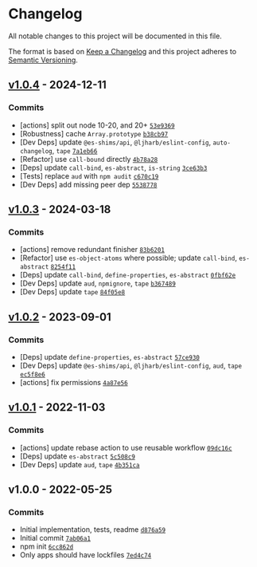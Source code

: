 # Changelog

All notable changes to this project will be documented in this file.

The format is based on [Keep a Changelog](https://keepachangelog.com/en/1.0.0/)
and this project adheres to [Semantic Versioning](https://semver.org/spec/v2.0.0.html).

## [v1.0.4](https://github.com/es-shims/Array.prototype.join/compare/v1.0.3...v1.0.4) - 2024-12-11

### Commits

- [actions] split out node 10-20, and 20+ [`53e9369`](https://github.com/es-shims/Array.prototype.join/commit/53e9369c8029dc3a9e863ae5479fe0c74be3f9c7)
- [Robustness] cache `Array.prototype` [`b38cb97`](https://github.com/es-shims/Array.prototype.join/commit/b38cb977be69589dcb8ebc12220e22af2f2dc635)
- [Dev Deps] update `@es-shims/api`, `@ljharb/eslint-config`, `auto-changelog`, `tape` [`7a1eb66`](https://github.com/es-shims/Array.prototype.join/commit/7a1eb66671bbd34a592d6596edf1f1f2103e897c)
- [Refactor] use `call-bound` directly [`4b78a28`](https://github.com/es-shims/Array.prototype.join/commit/4b78a2826fb21202d8397a26a3cc15441e61e11f)
- [Deps] update `call-bind`, `es-abstract`, `is-string` [`3ce63b3`](https://github.com/es-shims/Array.prototype.join/commit/3ce63b332c58f8885f97dd84e649c29aea62bad2)
- [Tests] replace `aud` with `npm audit` [`c670c19`](https://github.com/es-shims/Array.prototype.join/commit/c670c19e623ee2fe9264c667ac8f3b8303aac59d)
- [Dev Deps] add missing peer dep [`5538778`](https://github.com/es-shims/Array.prototype.join/commit/5538778e2681215418350b1f65bfbd99a1f27911)

## [v1.0.3](https://github.com/es-shims/Array.prototype.join/compare/v1.0.2...v1.0.3) - 2024-03-18

### Commits

- [actions] remove redundant finisher [`83b6201`](https://github.com/es-shims/Array.prototype.join/commit/83b62013a6f439f263309a86dbe7ac3f926aed4c)
- [Refactor] use `es-object-atoms` where possible; update `call-bind`, `es-abstract` [`8254f11`](https://github.com/es-shims/Array.prototype.join/commit/8254f1101becd129576d2717c8eaa53554f8ca83)
- [Deps] update `call-bind`, `define-properties`, `es-abstract` [`0fbf62e`](https://github.com/es-shims/Array.prototype.join/commit/0fbf62e8f381ac77d9387df4cc8a3dcdb648fa57)
- [Dev Deps] update `aud`, `npmignore`, `tape` [`b367489`](https://github.com/es-shims/Array.prototype.join/commit/b3674899f06b4534f9d174b66056e9b568eea113)
- [Dev Deps] update `tape` [`84f05e8`](https://github.com/es-shims/Array.prototype.join/commit/84f05e8a82193388c0b1a12c0fc9a522027e7641)

## [v1.0.2](https://github.com/es-shims/Array.prototype.join/compare/v1.0.1...v1.0.2) - 2023-09-01

### Commits

- [Deps] update `define-properties`, `es-abstract` [`57ce930`](https://github.com/es-shims/Array.prototype.join/commit/57ce930b8716f8f9418dd6a7e6db23183fcd1d64)
- [Dev Deps] update `@es-shims/api`, `@ljharb/eslint-config`, `aud`, `tape` [`ec5f8e6`](https://github.com/es-shims/Array.prototype.join/commit/ec5f8e616bdfb5e3862a523fc513bf8d5c5afe27)
- [actions] fix permissions [`4a87e56`](https://github.com/es-shims/Array.prototype.join/commit/4a87e561b9fdd1be85f5c9bfc32998da93a36b74)

## [v1.0.1](https://github.com/es-shims/Array.prototype.join/compare/v1.0.0...v1.0.1) - 2022-11-03

### Commits

- [actions] update rebase action to use reusable workflow [`09dc16c`](https://github.com/es-shims/Array.prototype.join/commit/09dc16c3c5d58edcc383c29b0868ecc929f178b7)
- [Deps] update `es-abstract` [`5c508c9`](https://github.com/es-shims/Array.prototype.join/commit/5c508c9033169d2c2e50fc6de1756c01ba038aea)
- [Dev Deps] update `aud`, `tape` [`4b351ca`](https://github.com/es-shims/Array.prototype.join/commit/4b351ca103a184f5d13be9f97e8b5e533f3a0e33)

## v1.0.0 - 2022-05-25

### Commits

- Initial implementation, tests, readme [`d876a59`](https://github.com/es-shims/Array.prototype.join/commit/d876a597312e181985f767fd925c851181aa8bd3)
- Initial commit [`7ab06a1`](https://github.com/es-shims/Array.prototype.join/commit/7ab06a17381c04d5736218a02e025f4caf12229e)
- npm init [`6cc862d`](https://github.com/es-shims/Array.prototype.join/commit/6cc862d501121575c0a87f03156d3f3d1c824699)
- Only apps should have lockfiles [`7ed4c74`](https://github.com/es-shims/Array.prototype.join/commit/7ed4c74041bd776dd46fe84ffbd14cb9b704ed4e)
